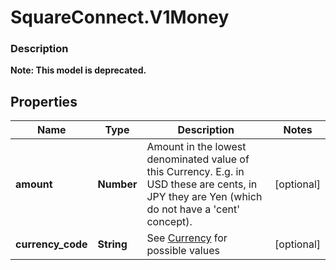 # SquareConnect.V1Money

### Description
**Note: This model is deprecated.**



## Properties
Name | Type | Description | Notes
------------ | ------------- | ------------- | -------------
**amount** | **Number** | Amount in the lowest denominated value of this Currency. E.g. in USD these are cents, in JPY they are Yen (which do not have a &#39;cent&#39; concept). | [optional] 
**currency_code** | **String** |  See [Currency](#type-currency) for possible values | [optional] 


